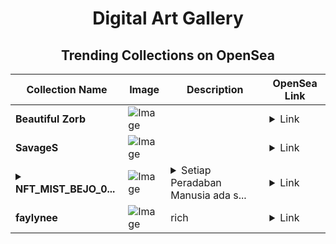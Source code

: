 <div align="center">

# Digital Art Gallery

## Trending Collections on OpenSea

| Collection Name                       | Image                                                                                     | Description                       | OpenSea Link                                                                                          |
|---------------------------------------|-------------------------------------------------------------------------------------------|-----------------------------------|--------------------------------------------------------------------------------------------------------|
| **Beautiful Ζоrb** | ![Image](https://i.seadn.io/s/raw/files/56df66b52dd45b07bd60e9debefe5819.png?w=500&auto=format?w=200&auto=format) |  | <details><summary>Link</summary>[Beautiful Ζоrb](https://opensea.io/collection/beautiful-zorb-55)</details> |
| **SavageS** | ![Image](https://i.seadn.io/s/raw/files/d292c6bbe8198c607a4f6934b5251d7b.gif?w=500&auto=format?w=200&auto=format) |  | <details><summary>Link</summary>[SavageS](https://opensea.io/collection/savages-61)</details> |
| **<details><summary>NFT_MIST_BEJO_0...</summary>NFT_MIST_BEJO_001</details>** | ![Image](https://i.seadn.io/s/raw/files/8c4f7e7fa1ea78f9223cc5cc45bc749f.jpg?w=500&auto=format?w=200&auto=format) | <details><summary>Setiap Peradaban Manusia ada s...</summary>Setiap Peradaban Manusia ada sisi Mistik, Sadar atau tidak sadar itu pasti terjadi, Karena dalam diri tiap raga hidup itu, Ada 7 Jiwa yang setia menemani, ...</details> | <details><summary>Link</summary>[NFT_MIST_BEJO_001](https://opensea.io/collection/nft-mist-bejo-001)</details> |
| **faylynee** | ![Image](https://i.seadn.io/s/raw/files/f85bf8a95922f40441e31952bc71f619.jpg?w=500&auto=format?w=200&auto=format) | rich | <details><summary>Link</summary>[faylynee](https://opensea.io/collection/faylynee)</details> |

</div>